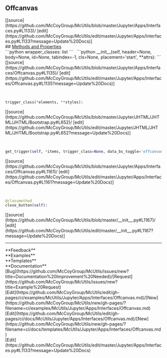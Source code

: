 ## <a id="McUtils.Jupyter.Apps.Interfaces.Offcanvas">Offcanvas</a> 

<div class="docs-source-link" markdown="1">
[[source](https://github.com/McCoyGroup/McUtils/blob/master/Jupyter/Apps/Interfaces.py#L1133)/
[edit](https://github.com/McCoyGroup/McUtils/edit/master/Jupyter/Apps/Interfaces.py#L1133?message=Update%20Docs)]
</div>









<div class="collapsible-section">
 <div class="collapsible-section collapsible-section-header" markdown="1">
## <a class="collapse-link" data-toggle="collapse" href="#methods" markdown="1"> Methods and Properties</a> <a class="float-right" data-toggle="collapse" href="#methods"><i class="fa fa-chevron-down"></i></a>
 </div>
 <div class="collapsible-section collapsible-section-body collapse show" id="methods" markdown="1">
 ```python
wrapper_classes: list
```
<a id="McUtils.Jupyter.Apps.Interfaces.Offcanvas.__init__" class="docs-object-method">&nbsp;</a> 
```python
__init__(self, header=None, body=None, id=None, tabindex=-1, cls=None, placement='start', **attrs): 
```
<div class="docs-source-link" markdown="1">
[[source](https://github.com/McCoyGroup/McUtils/blob/master/Jupyter/Apps/Interfaces/Offcanvas.py#L1135)/
[edit](https://github.com/McCoyGroup/McUtils/edit/master/Jupyter/Apps/Interfaces/Offcanvas.py#L1135?message=Update%20Docs)]
</div>


<a id="McUtils.Jupyter.JHTML.JHTML.JHTML.Bootstrap.Button" class="docs-object-method">&nbsp;</a> 
```python
trigger_class(*elements, **styles): 
```
<div class="docs-source-link" markdown="1">
[[source](https://github.com/McCoyGroup/McUtils/blob/master/Jupyter/JHTML/JHTML/JHTML/Bootstrap.py#L652)/
[edit](https://github.com/McCoyGroup/McUtils/edit/master/Jupyter/JHTML/JHTML/JHTML/Bootstrap.py#L652?message=Update%20Docs)]
</div>


<a id="McUtils.Jupyter.Apps.Interfaces.Offcanvas.get_trigger" class="docs-object-method">&nbsp;</a> 
```python
get_trigger(self, *items, trigger_class=None, data_bs_toggle='offcanvas', data_bs_target=None, **attrs): 
```
<div class="docs-source-link" markdown="1">
[[source](https://github.com/McCoyGroup/McUtils/blob/master/Jupyter/Apps/Interfaces/Offcanvas.py#L1161)/
[edit](https://github.com/McCoyGroup/McUtils/edit/master/Jupyter/Apps/Interfaces/Offcanvas.py#L1161?message=Update%20Docs)]
</div>


<a id="McUtils.Jupyter.Apps.Interfaces.Offcanvas.close_button" class="docs-object-method">&nbsp;</a> 
```python
@classmethod
close_button(self): 
```
<div class="docs-source-link" markdown="1">
[[source](https://github.com/McCoyGroup/McUtils/blob/master/__init__.py#L1167)/
[edit](https://github.com/McCoyGroup/McUtils/edit/master/__init__.py#L1167?message=Update%20Docs)]
</div>
 </div>
</div>












---


<div markdown="1" class="text-secondary">
<div class="container">
  <div class="row">
   <div class="col" markdown="1">
**Feedback**   
</div>
   <div class="col" markdown="1">
**Examples**   
</div>
   <div class="col" markdown="1">
**Templates**   
</div>
   <div class="col" markdown="1">
**Documentation**   
</div>
   <div class="col" markdown="1">
   
</div>
   <div class="col" markdown="1">
   
</div>
   <div class="col" markdown="1">
   
</div>
</div>
  <div class="row">
   <div class="col" markdown="1">
[Bug](https://github.com/McCoyGroup/McUtils/issues/new?title=Documentation%20Improvement%20Needed)/[Request](https://github.com/McCoyGroup/McUtils/issues/new?title=Example%20Request)   
</div>
   <div class="col" markdown="1">
[Edit](https://github.com/McCoyGroup/McUtils/edit/gh-pages/ci/examples/McUtils/Jupyter/Apps/Interfaces/Offcanvas.md)/[New](https://github.com/McCoyGroup/McUtils/new/gh-pages/?filename=ci/examples/McUtils/Jupyter/Apps/Interfaces/Offcanvas.md)   
</div>
   <div class="col" markdown="1">
[Edit](https://github.com/McCoyGroup/McUtils/edit/gh-pages/ci/docs/McUtils/Jupyter/Apps/Interfaces/Offcanvas.md)/[New](https://github.com/McCoyGroup/McUtils/new/gh-pages/?filename=ci/docs/templates/McUtils/Jupyter/Apps/Interfaces/Offcanvas.md)   
</div>
   <div class="col" markdown="1">
[Edit](https://github.com/McCoyGroup/McUtils/edit/master/Jupyter/Apps/Interfaces.py#L1133?message=Update%20Docs)   
</div>
   <div class="col" markdown="1">
   
</div>
   <div class="col" markdown="1">
   
</div>
   <div class="col" markdown="1">
   
</div>
</div>
</div>
</div>